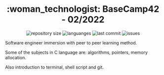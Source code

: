 <h1 align="center">
  :woman_technologist: BaseCamp42 - 02/2022
</h1>

<p align="center">
  <img alt="repository size" src="https://img.shields.io/github/repo-size/angelasoler/Tech_Freelance_Project">
  
  <img alt="languanges" src="https://img.shields.io/github/languages/count/angelasoler/Tech_Freelance_Project">

  <img alt="last commit" src="https://img.shields.io/github/last-commit/angelasoler/Tech_Freelance_Project">

  <img alt="issues" src="https://img.shields.io/github/issues/angelasoler/Tech_Freelance_Project">
</p>

Software engineer immersion with peer to peer  learning method.

Some of the subjects in C language are: algorithms, pointers, memory allocation.

Also introduction to terminal, shell script and git.
